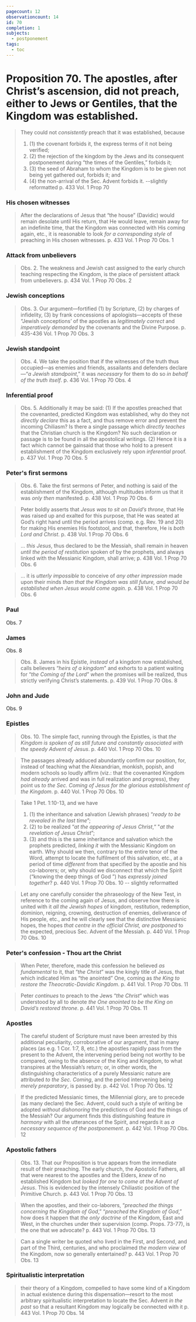 ```yaml
---
pagecount: 12
observationcount: 14
id: 70
completion: 1
subjects:
  - postponement
tags:
  - toc
---
```

# Proposition 70. The apostles, after Christ’s ascension, did not preach, either to Jews or Gentiles, that the Kingdom was established.

>They could not *consistently* preach that it was established, because 
>1. (1) the covenant forbids it, the express terms of it not being verified; 
>2. (2) the rejection of the kingdom by the Jews and its consequent postponement during “the times of the Gentiles,” forbids it; 
>3. (3) the seed of Abraham to whom the Kingdom is to be given not being yet gathered out, forbids it; and 
>4. (4) the non-arrival of the Sec. Advent forbids it.
>--slightly reformatted
>p. 433 Vol. 1 Prop 70
### His chosen witnesses
>After the declarations of Jesus that “the house” (Davidic) would remain desolate until His return, that He would leave, remain away for an indefinite time, that the Kingdom was connected with His coming again, etc., it is reasonable to look *for a corresponding style* of preaching in His chosen witnesses.
>p. 433 Vol. 1 Prop 70 Obs. 1
### Attack from unbelievers
>Obs. 2. The weakness and Jewish cast assigned to the early church teaching respecting the Kingdom, is the place of persistent attack from unbelievers.
>p. 434 Vol. 1 Prop 70 Obs. 2
### Jewish conceptions
>Obs. 3. Our argument—fortified (1) by Scripture, (2) by charges of infidelity, (3) by frank concessions of apologists—accepts of these “Jewish conceptions’ of the apostles as *legitimately correct* and *imperatively demanded* by the covenants and the Divine Purpose.
>p. 435-436 Vol. 1 Prop 70 Obs. 3
### Jewish standpoint
>Obs. 4. We take the position that if the witnesses of the truth thus occupied—as enemies and friends, assailants and defenders declare—“*a Jewish standpoint*,” it was *necessary* for them to do so *in behalf of the truth itself*.
>p. 436 Vol. 1 Prop 70 Obs. 4
### Inferential proof
>Obs. 5. Additionally it may be said: (1) If the apostles preached that the covenanted, predicted Kingdom was established, why do they not *directly declare* this as a fact, and thus remove error and prevent the incoming Chiliasm? Is there a single passage which *directly teaches* that the Christian church is the Kingdom? No such declaration or passage is to be found in all the apostolical writings. (2) Hence it is a fact which cannot be gainsaid that those who hold to a present establishment of the Kingdom exclusively rely upon *inferential* proof.
>p. 437 Vol. 1 Prop 70 Obs. 5
### Peter's first sermons
>Obs. 6. Take the first sermons of Peter, and nothing is said of the establishment of the Kingdom, although multitudes inform us that it was *only then* manifested.
>p. 438 Vol. 1 Prop 70 Obs. 6

>Peter boldly asserts that *Jesus was to sit on David’s throne*, that He was raised up and exalted for this purpose, that He was seated at God’s right hand until the period arrives (comp. e.g. Rev. 19 and 20) for making His enemies His footstool, and that, therefore, He is *both Lord and Christ*.
>p. 438 Vol. 1 Prop 70 Obs. 6

>... *this Jesus*, thus declared to be the Messiah, shall remain in heaven *until the period of restitution* spoken of by the prophets, and always linked with the Messianic Kingdom, shall arrive;
>p. 438 Vol. 1 Prop 70 Obs. 6

>... it is *utterly impossible* to conceive of *any other impression* made upon their minds *than that the Kingdom was still future, and would be established when Jesus would come again*.
>p. 438 Vol. 1 Prop 70 Obs. 6

### Paul
Obs. 7

### James
Obs. 8
>Obs. 8. James in his Epistle, *instead* of a kingdom now established, calls believers “*heirs of a kingdom*" and exhorts to a patient waiting for “*the Coming of the Lord*” *when* the promises will be realized, thus strictly verifying Christ’s statements.
>p. 439 Vol. 1 Prop 70 Obs. 8
### John and Jude
Obs. 9
### Epistles
>Obs. 10. The simple fact, running through the Epistles, is that *the Kingdom is spoken of as still future and constantly associated with the speedy Advent of Jesus*.
>p. 440 Vol. 1 Prop 70 Obs. 10

>The passages already adduced abundantly confirm our position, for, instead of teaching what the Alexandrian, monkish, popish, and modern schools so loudly affirm (viz.: that the covenanted Kingdom *had already* arrived and was in full realization and progress), they point us *to the Sec. Coming of Jesus for the glorious establishment of the Kingdom*.
>p. 440 Vol. 1 Prop 70 Obs. 10

>Take 1 Pet. 1:10-13, and we have 
>1. (1) the inheritance and salvation (Jewish phrases) “*ready to be revealed in the last time*”; 
>2. (2) to be realized “*at the appearing of Jesus Christ*,“ "*at the revelation of Jesus Christ*”; 
>3. (3) and this is the same inheritance and salvation which the prophets predicted, *linking it* with the Messianic Kingdom on earth.
>Why should we then, contrary to the entire tenor of the Word, attempt to locate the fulfilment of this salvation, etc., at a period of time *different* from that specified by the apostle and his co-laborers; or, why should we disconnect that which the Spirit (“knowing the deep things of God ”) has *expressly joined together*?
>p. 440 Vol. 1 Prop 70 Obs. 10 -- slightly reformatted

>Let any one carefully consider the phraseology of the New Test, in reference to the coming again of Jesus, and observe how there is united with it *all the Jewish hopes* of kingdom, restitution, redemption, dominion, reigning, crowning, destruction of enemies, deliverance of His people, etc., and he will clearly see that the distinctive Messianic hopes, the hopes *that centre in the official Christ, are postponed* to the expected, precious Sec. Advent of the Messiah.
>p. 440 Vol. 1 Prop 70 Obs. 10
### Peter's confession - Thou art the Christ
>When Peter, therefore, made this confession he believed *as fundamental* to it, that “*the Christ*” was the kingly title of Jesus, that which indicated Him as “the anointed” One, coming as *the King to restore the Theocratic-Davidic Kingdom*.
>p. 441 Vol. 1 Prop 70 Obs. 11

>Peter *continues* to preach to the Jews “*the Christ*“ which was understood by all to denote *the One anointed to be the King on David’s restored throne*.
>p. 441 Vol. 1 Prop 70 Obs. 11
### Apostles
>The careful student of Scripture must nave been arrested by this additional peculiarity, corroborative of our argument, that in many places (as e.g. 1 Cor. 1:7, 8, etc.) the apostles rapidly pass from the present to the Advent, the intervening period being not worthy to be compared, owing to the absence of the King and Kingdom, to what transpires at the Messiah’s return; or, in other words, the distinguishing characteristics of a purely Messianic nature are attributed *to the Sec. Coming*, and the period intervening being *merely preparatory*, is passed by.
>p. 442 Vol. 1 Prop 70 Obs. 12

>If the predicted Messianic times, the Millennial glory, are to precede (as many declare) the Sec. Advent, could such a style of writing be adopted *without dishonoring* the predictions of God and the things of the Messiah? Our argument finds this distinguishing feature *in harmony* with all the utterances of the Spirit, and regards it as *a necessary sequence of the postponement*.
>p. 442 Vol. 1 Prop 70 Obs. 12
### Apostolic fathers
>Obs. 13. That our Proposition is true appears from the immediate result of their preaching. The early church, the Apostolic Fathers, all that were nearest to the apostles and the Elders, *knew* of no established Kingdom but *looked for one to come at the Advent of Jesus*. This is evidenced by the intensely Chiliastic position of the Primitive Church.
>p. 443 Vol. 1 Prop 70 Obs. 13

>When the apostles, and their co-laborers, “*preached the things concerning the Kingdom of God*,” “*preached the Kingdom of God*,” how does it happen that *the only doctrine* of the Kingdom, East and West, in the churches under their supervision (comp. Props. 73-77), is the one that we advocate?
>p. 443 Vol. 1 Prop 70 Obs. 13

>Can a single writer be quoted who lived in the First, and Second, and part of the Third, centuries, and who proclaimed *the modern view* of the Kingdom, now so generally entertained?
>p. 443 Vol. 1 Prop 70 Obs. 13
### Spiritualistic interpretation
>their theory of a Kingdom, compelled to have some kind of a Kingdom in actual existence during this dispensation—resort to the most arbitrary spiritualistic interpretation to locate the Sec. Advent *in the past* so that a resultant Kingdom may logically be connected with it
>p. 443 Vol. 1 Prop 70 Obs. 14


